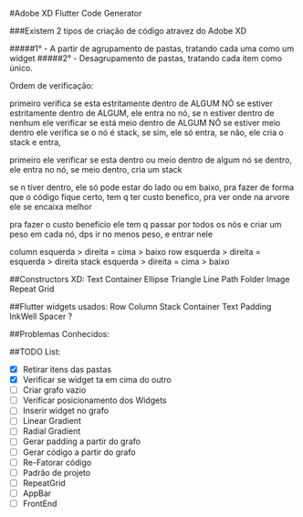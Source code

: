 #Adobe XD Flutter Code Generator

###Existem 2 tipos de criação de código atravez do Adobe XD

#####1° - A partir de agrupamento de pastas, tratando cada uma como um widget
#####2° - Desagrupamento de pastas, tratando cada item como único.

Ordem de verificação:

primeiro verifica se esta estritamente dentro de ALGUM NÓ
se estiver estritamente dentro de ALGUM, ele entra no nó,
se n estiver dentro de nenhum ele verificar se 
está meio dentro de ALGUM NÓ
se estiver meio dentro ele verifica se o nó é stack, 
se sim, ele só entra, se não, ele cria o stack e entra,

primeiro ele verificar se esta dentro ou meio dentro de algum nó
se dentro, ele entra no nó, se meio dentro, cria um stack


se n tiver dentro, ele só pode estar do lado ou em baixo,
pra fazer de forma que o código fique certo, tem q ter custo
benefico, pra ver onde na arvore ele se encaixa melhor

pra fazer o custo beneficio ele tem q passar por todos os nós
e criar um peso em cada nó, dps ir no menos peso, e entrar nele

column
esquerda > direita = cima > baixo
row
esquerda > direita = esquerda > direita
stack
esquerda > direita = cima > baixo

##Constructors XD:
Text
Container
Ellipse
Triangle
Line
Path
Folder
Image
Repeat Grid

##Flutter widgets usados:
Row
Column
Stack
Container
Text
Padding
InkWell
Spacer ?

##Problemas Conhecidos:

##TODO List:

* [x] Retirar itens das pastas
* [x] Verificar se widget ta em cima do outro
* [ ] Criar grafo vazio
* [ ] Verificar posicionamento dos Widgets
* [ ] Inserir widget no grafo
* [ ] Linear Gradient
* [ ] Radial Gradient
* [ ] Gerar padding a partir do grafo
* [ ] Gerar código a partir do grafo
* [ ] Re-Fatorar código
* [ ] Padrão de projeto
* [ ] RepeatGrid
* [ ] AppBar
* [ ] FrontEnd